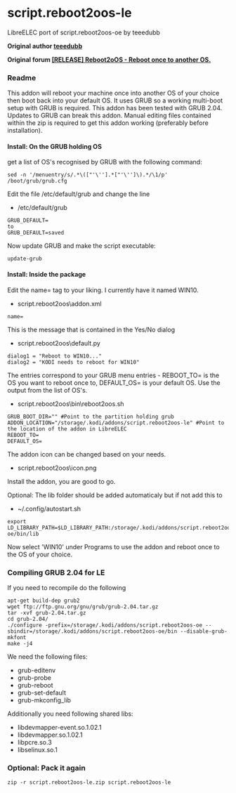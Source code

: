 # script.reboot2oos-le
LibreELEC port of script.reboot2oos-oe by teeedubb 

**Original author [teeedubb](https://github.com/teeedubb/teeedubb-xbmc-repo)**

**Original forum [[RELEASE] Reboot2oOS - Reboot once to another OS.](https://forum.kodi.tv/showthread.php?tid=172715)**
 
### Readme
This addon will reboot your machine once into another OS of your choice then boot back into your default OS. 
It uses GRUB so a working multi-boot setup with GRUB is required. This addon has been tested with GRUB 2.04. 
Updates to GRUB can break this addon.
Manual editing files contained within the zip is required to get this addon working (preferably before installation).


#### Install: On the GRUB holding OS
get a list of OS's recognised by GRUB with the following command:

```
sed -n '/menuentry/s/.*\(["'\''].*["'\'']\).*/\1/p' /boot/grub/grub.cfg
```

Edit the file /etc/default/grub and change the line

* /etc/default/grub
```
GRUB_DEFAULT=
to
GRUB_DEFAULT=saved
```

Now update GRUB and make the script executable:
```
update-grub
```

#### Install: Inside the package

Edit the name= tag to your liking. I currently have it named WIN10.
* script.reboot2oos\addon.xml
```
name=
```

This is the message that is contained in the Yes/No dialog
* script.reboot2oos\default.py
```
dialog1 = "Reboot to WIN10..."
dialog2 = "KODI needs to reboot for WIN10"
```

The entries correspond to your GRUB menu entries - REBOOT_TO= is the OS you want to reboot once to, DEFAULT_OS= is your default OS. 
Use the output from the list of OS's.

* script.reboot2oos\bin\reboot2oos.sh
```
GRUB_BOOT_DIR="" #Point to the partition holding grub
ADDON_LOCATION="/storage/.kodi/addons/script.reboot2oos-le" #Point to the location of the addon in LibreELEC
REBOOT_TO=
DEFAULT_OS=
```

The addon icon can be changed based on your needs. 
* script.reboot2oos\icon.png

Install the addon, you are good to go.


Optional: The lib folder should be added automaticaly but if not add this to
* ~/.config/autostart.sh
```
export LD_LIBRARY_PATH=$LD_LIBRARY_PATH:/storage/.kodi/addons/script.reboot2oos-oe/bin/lib
```

Now select 'WIN10' under Programs to use the addon and reboot once to the OS of your choice.

### Compiling GRUB 2.04 for LE
If you need to recompile do the following

```
apt-get build-dep grub2
wget ftp://ftp.gnu.org/gnu/grub/grub-2.04.tar.gz
tar -xvf grub-2.04.tar.gz
cd grub-2.04/
./configure -prefix=/storage/.kodi/addons/script.reboot2oos-oe --sbindir=/storage/.kodi/addons/script.reboot2oos-oe/bin --disable-grub-mkfont
make -j4
```
We need the following files:
* grub-editenv
* grub-probe
* grub-reboot
* grub-set-default
* grub-mkconfig_lib

Additionally you need following shared libs:
* libdevmapper-event.so.1.02.1
* libdevmapper.so.1.02.1
* libpcre.so.3
* libselinux.so.1

### Optional: Pack it again
```
zip -r script.reboot2oos-le.zip script.reboot2oos-le
```